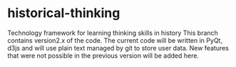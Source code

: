 historical-thinking
===================

Technology framework for learning thinking skills in history
This branch contains version2.x of the code.  The current code 
will be written in PyQt, d3js and will use plain text managed by git
to store user data. New features that were not possible in the previous 
version will be added here.
